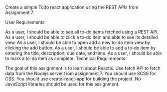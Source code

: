 Create a simple Todo react application using the REST APIs from Assignment 7. 

User Requirements:

As a user, I should be able to see all to-do items fetched using a REST API.
As a user, I should be able to click a to-do item and able to see its detailed view.
As a user, I should be able to open add a new to-do item view by clicking the add button.
As a user, I should be able to add a to-do item by entering the title, description, due date, and time.
As a user, I should be able to mark a to-do item as complete.
Technical Requirements:

The goal of this assignment is to learn about Reactjs.
Use fetch API to fetch data from the Nodejs server from assignment 7.
You should use SCSS for CSS.
You should use create-react-app for building the project.
No JavaScript libraries should be used for this assignment.

